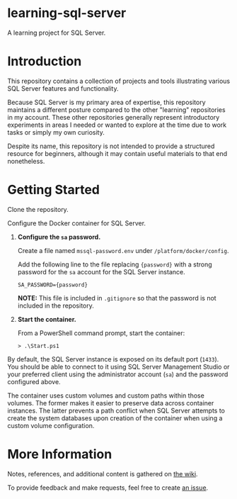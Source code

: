 # learning-sql-server

A learning project for SQL Server.

# Introduction

This repository contains a collection of projects and tools illustrating various SQL Server features and functionality.

Because SQL Server is my primary area of expertise, this repository maintains a different posture compared to the other "learning" repositories in my account. These other repositories generally represent introductory experiments in areas I needed or wanted to explore at the time due to work tasks or simply my own curiosity.

Despite its name, this repository is not intended to provide a structured resource for beginners, although it may contain useful materials to that end nonetheless.

# Getting Started

Clone the repository.

Configure the Docker container for SQL Server.

1. **Configure the `sa` password.**

    Create a file named `mssql-password.env` under `/platform/docker/config`.

    Add the following line to the file replacing `{password}` with a strong password for the `sa` account for the SQL Server instance.

    ```
    SA_PASSWORD={password}
    ```

    **NOTE:** This file is included in `.gitignore` so that the password is not included in the repository.

1. **Start the container.**

    From a PowerShell command prompt, start the container:

    ```
    > .\Start.ps1
    ```

By default, the SQL Server instance is exposed on its default port (`1433`). You should be able to connect to it using SQL Server Management Studio or your preferred client using the administrator account (`sa`) and the password configured above.

The container uses custom volumes and custom paths within those volumes. The former makes it easier to preserve data across container instances. The latter prevents a path conflict when SQL Server attempts to create the system databases upon creation of the container when using a custom volume configuration.

# More Information

Notes, references, and additional content is gathered on [the wiki](../../wiki).

To provide feedback and make requests, feel free to create [an issue](../../issues).
